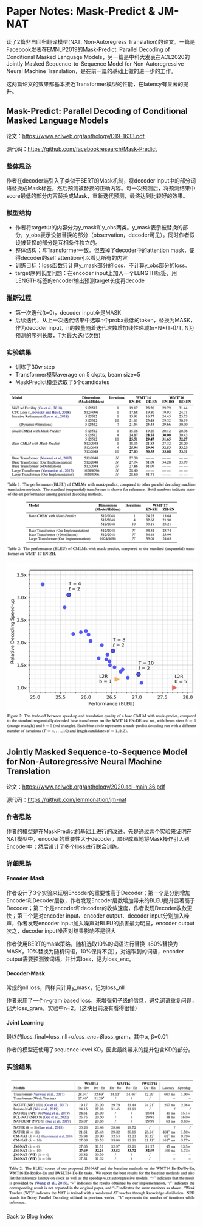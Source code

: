# Paper Notes: Mask-Predict & JM-NAT

读了2篇非自回归翻译模型(NAT, Non-Autoregress Translation)的论文。一篇是Facebook发表在EMNLP2019的Mask-Predict: Parallel Decoding of Conditional Masked Language Models，另一篇是中科大发表在ACL2020的Jointly Masked Sequence-to-Sequence Model for Non-Autoregressive Neural Machine Translation，是在前一篇的基础上做的进一步的工作。

这两篇论文的效果都基本接近Transformer模型的性能，在latency有显著的提升。

## Mask-Predict: Parallel Decoding of Conditional Masked Language Models

论文：https://www.aclweb.org/anthology/D19-1633.pdf

源代码：https://github.com/facebookresearch/Mask-Predict

### 整体思路

作者在decoder端引入了类似于BERT的Mask机制，将decoder input中的部分词语替换成Mask标签，然后预测被替换的正确内容。每一次预测后，将预测结果中score最低的部分内容替换成Mask，重新迭代预测，最终达到比较好的效果。

### 模型结构

- 作者将target中的内容分为y_mask和y_obs两类。y_mask表示被替换的部分，y_obs表示没被替换的部分（observation，decoder可见）。同时作者假设被替换的部分是互相条件独立的。
- 整体结构：与Transformer一致。但去掉了decoder中的attention mask，使得decoder的self attention可以看见所有的内容
- 训练目标：loss函数只计算y_mask部分的loss，不计算y_obs部分的loss。
- target序列长度问题：在encoder input上加入一个LENGTH标签，用LENGTH标签的encoder输出预测target长度再decode

### 推断过程

- 第一次迭代(t=0)，decoder input全是MASK
- 后续迭代，从上一次迭代结果中选取n个proba最低的token，替换为MASK，作为decoder input，n的数量随着迭代次数增加线性递减(n=N*(T-t)/T, N为预测的序列长度，T为最大迭代次数)

### 实验结果

- 训练了30w step 
- Transformer模型average on 5 ckpts, beam size=5
- MaskPredict模型选取了5个candidates

![Result](./maskpredict-result.png)

![Performance](./maskpredict-performance.png)



## Jointly Masked Sequence-to-Sequence Model for Non-Autoregressive Neural Machine Translation

论文：https://www.aclweb.org/anthology/2020.acl-main.36.pdf

源代码：https://github.com/lemmonation/jm-nat

### 作者思路

作者的模型是在MaskPredict的基础上进行的改进。先是通过两个实验来证明在NAT模型中，encoder的重要性大于decoder，顺理成章地将Mask操作引入到Encoder中；然后设计了多个loss进行联合训练。

### 详细思路

#### Encoder-Mask

作者设计了3个实验来证明Encoder的重要性高于Decoder；第一个是分别增加Encoder和Decoder层数，作者发现Encoder层数增加带来的BLEU提升显著高于Decoder；第二个是encoder和decoder的收敛速度，作者发现Decoder收敛更快；第三个是对encoder input、encoder output、decoder input分别加入噪声，作者发现encoder input加入噪声对BLEU的损害最为明显，encoder output次之，decoder input噪声对结果影响不是很大

作者使用BERT的mask策略，随机选取10%的词语进行替换（80%替换为MASK，10%替换为随机词语，10%保持不变），对选取到的词语，encoder output需要预测该词语，并计算loss，记为loss_enc。

#### Decoder-Mask

常规的nll loss，同样只计算y_mask，记为loss_nll

作者采用了一个n-gram based loss，来增强句子级的信息，避免词语重复问题，记为loss_gram，实验中n=2。（这块目前没有看得很懂）

#### Joint Learning

最终的loss_final=loss_nll+α*loss_enc+β*loss_gram，其中α, β=0.01

作者的模型还使用了sequence level KD，因此最终带来的提升包含KD的部分。

### 实验结果

![Result](./jm-result.png)


Back to [Blog Index](../index)
